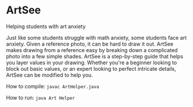 # ArtSee
Helping students with art anxiety

Just like some students struggle with math anxiety, some students face art anxiety. Given a reference photo, it can be hard to draw it out. ArtSee makes drawing from a reference easy by breaking down a complicated photo into a few simple shades. ArtSee is a step-by-step guide that helps you layer values in your drawing. Whether you're a beginner looking to block out basic values, or an expert looking to perfect intricate details, ArtSee can be modified to help you.

How to compile: `javac ArtHelper.java`

How to run: `java Art Helper`
